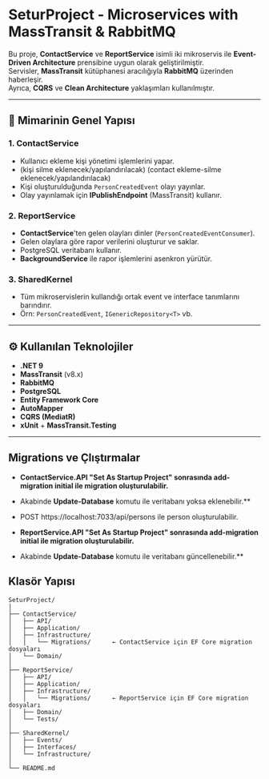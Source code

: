 ﻿# SeturProject - Microservices with MassTransit & RabbitMQ

Bu proje, **ContactService** ve **ReportService** isimli iki mikroservis ile **Event-Driven Architecture** prensibine uygun olarak geliştirilmiştir.  
Servisler, **MassTransit** kütüphanesi aracılığıyla **RabbitMQ** üzerinden haberleşir.  
Ayrıca, **CQRS** ve **Clean Architecture** yaklaşımları kullanılmıştır.

---

## 📌 Mimarinin Genel Yapısı

### 1. **ContactService**
- Kullanıcı ekleme kişi yönetimi işlemlerini yapar. 
- (kişi silme eklenecek/yapılandırılacak) (contact ekleme-silme eklenecek/yapılandırılacak)
- Kişi oluşturulduğunda `PersonCreatedEvent` olayı yayınlar.
- Olay yayınlamak için **IPublishEndpoint** (MassTransit) kullanır.

### 2. **ReportService**
- **ContactService**'ten gelen olayları dinler (`PersonCreatedEventConsumer`).
- Gelen olaylara göre rapor verilerini oluşturur ve saklar.
- PostgreSQL veritabanı kullanır.
- **BackgroundService** ile rapor işlemlerini asenkron yürütür.

### 3. **SharedKernel**
- Tüm mikroservislerin kullandığı ortak event ve interface tanımlarını barındırır.
- Örn: `PersonCreatedEvent`, `IGenericRepository<T>` vb.

---

## ⚙️ Kullanılan Teknolojiler

- **.NET 9**
- **MassTransit** (v8.x)
- **RabbitMQ**
- **PostgreSQL**
- **Entity Framework Core**
- **AutoMapper**
- **CQRS (MediatR)**
- **xUnit** + **MassTransit.Testing**

---
## Migrations ve Çlıştırmalar
- **ContactService.API "Set As Startup Project" sonrasında  add-migration initial ile migration oluşturulabilir.**
- Akabinde **Update-Database** komutu ile veritabanı yoksa eklenebilir.**
- POST https://localhost:7033/api/persons ile person oluşturulabilir.

- **ReportService.API "Set As Startup Project" sonrasında  add-migration initial ile migration oluşturulabilir.**
- Akabinde **Update-Database** komutu ile veritabanı güncellenebilir.**


## Klasör Yapısı
```
SeturProject/
│
├── ContactService/
│   ├── API/
│   ├── Application/
│   ├── Infrastructure/
│   │   └── Migrations/      ← ContactService için EF Core migration dosyaları
│   └── Domain/
│
├── ReportService/
│   ├── API/
│   ├── Application/
│   ├── Infrastructure/
│   │   └── Migrations/      ← ReportService için EF Core migration dosyaları
│   ├── Domain/
│   └── Tests/
│
├── SharedKernel/
│   ├── Events/
│   ├── Interfaces/
│   └── Infrastructure/
│
└── README.md
```


